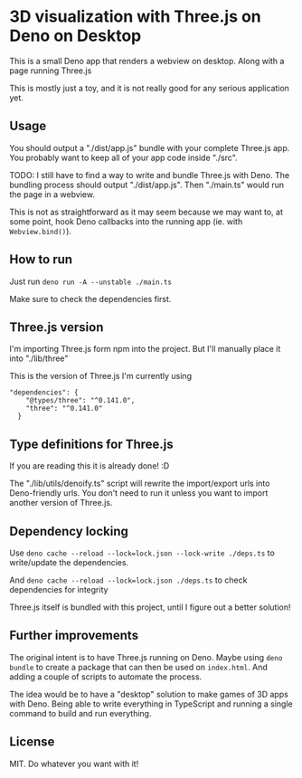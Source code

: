 # 3D visualization with Three.js on Deno on Desktop

This is a small Deno app that renders a webview on desktop. Along with a page
running Three.js

This is mostly just a toy, and it is not really good for any serious application
yet.

## Usage

You should output a "./dist/app.js" bundle with your complete Three.js app. You
probably want to keep all of your app code inside "./src".

TODO: I still have to find a way to write and bundle Three.js with Deno. The
bundling process should output "./dist/app.js". Then "./main.ts" would run the
page in a webview.

This is not as straightforward as it may seem because we may want to, at some
point, hook Deno callbacks into the running app (ie. with `Webview.bind()`).

## How to run

Just run `deno run -A --unstable ./main.ts`

Make sure to check the dependencies first.

## Three.js version

I'm importing Three.js form npm into the project. But I'll manually place it
into "./lib/three"

This is the version of Three.js I'm currently using

```
"dependencies": {
    "@types/three": "^0.141.0",
    "three": "^0.141.0"
  }
```

## Type definitions for Three.js

If you are reading this it is already done! :D

The "./lib/utils/denoify.ts" script will rewrite the import/export urls into
Deno-friendly urls. You don't need to run it unless you want to import another
version of Three.js.

## Dependency locking

Use `deno cache --reload --lock=lock.json --lock-write ./deps.ts` to
write/update the dependencies.

And `deno cache --reload --lock=lock.json ./deps.ts` to check dependencies for
integrity

Three.js itself is bundled with this project, until I figure out a better
solution!

## Further improvements

The original intent is to have Three.js running on Deno. Maybe using
`deno bundle` to create a package that can then be used on `index.html`. And
adding a couple of scripts to automate the process.

The idea would be to have a "desktop" solution to make games of 3D apps with
Deno. Being able to write everything in TypeScript and running a single command
to build and run everything.

## License

MIT. Do whatever you want with it!
